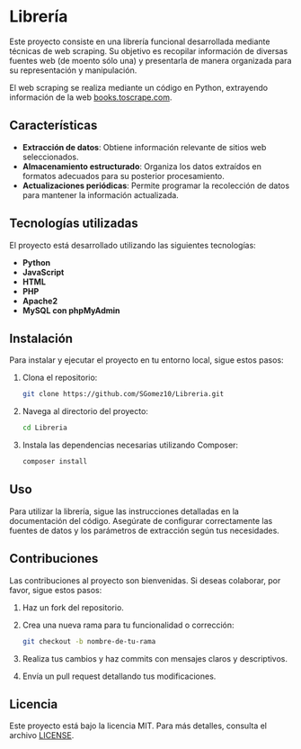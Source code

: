 # Librería

Este proyecto consiste en una librería funcional desarrollada mediante técnicas de web scraping. Su objetivo es recopilar información de diversas fuentes web (de moento sólo una) y presentarla de manera organizada para su representación y manipulación.


El web scraping se realiza mediante un código en Python, extrayendo información de la web [books.toscrape.com](http://books.toscrape.com).

## Características

- **Extracción de datos**: Obtiene información relevante de sitios web seleccionados.
- **Almacenamiento estructurado**: Organiza los datos extraídos en formatos adecuados para su posterior procesamiento.
- **Actualizaciones periódicas**: Permite programar la recolección de datos para mantener la información actualizada.

## Tecnologías utilizadas

El proyecto está desarrollado utilizando las siguientes tecnologías:

- **Python**
- **JavaScript** 
- **HTML**
- **PHP**
- **Apache2**
- **MySQL con phpMyAdmin**

## Instalación

Para instalar y ejecutar el proyecto en tu entorno local, sigue estos pasos:

1. Clona el repositorio:

   ```bash
   git clone https://github.com/SGomez10/Libreria.git
   ```

2. Navega al directorio del proyecto:

   ```bash
   cd Libreria
   ```

3. Instala las dependencias necesarias utilizando Composer:

   ```bash
   composer install
   ```

## Uso

Para utilizar la librería, sigue las instrucciones detalladas en la documentación del código. Asegúrate de configurar correctamente las fuentes de datos y los parámetros de extracción según tus necesidades.

## Contribuciones

Las contribuciones al proyecto son bienvenidas. Si deseas colaborar, por favor, sigue estos pasos:

1. Haz un fork del repositorio.
2. Crea una nueva rama para tu funcionalidad o corrección:

   ```bash
   git checkout -b nombre-de-tu-rama
   ```

3. Realiza tus cambios y haz commits con mensajes claros y descriptivos.
4. Envía un pull request detallando tus modificaciones.

## Licencia

Este proyecto está bajo la licencia MIT. Para más detalles, consulta el archivo [LICENSE](https://github.com/SGomez10/Libreria/blob/main/LICENSE).

